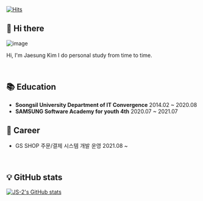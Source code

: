 [![Hits](https://hits.seeyoufarm.com/api/count/incr/badge.svg?url=https%3A%2F%2Fgithub.com%2FJS-2&count_bg=%2379C83D&title_bg=%23555555&icon=&icon_color=%23E7E7E7&title=hits&edge_flat=false)](https://hits.seeyoufarm.com)
## 👋 Hi there 


![image](https://media.giphy.com/media/tu54GM19sqJOw/giphy.gif)

Hi, I'm Jaesung Kim 
I do personal study from time to time.

<br/>

## 📚 Education

- **Soongsil University Department of IT Convergence**  2014.02 ~ 2020.08
- **SAMSUNG Software Academy for youth 4th**  2020.07 ~ 2021.07

## 🏢 Career

- GS SHOP 주문/결제 시스템 개발 운영 2021.08 ~ 

<br/>

## 💡 GitHub stats

[![JS-2's GitHub stats](https://github-readme-stats.vercel.app/api?username=JS-2&theme=dracula)](https://github.com/anuraghazra/github-readme-stats)
